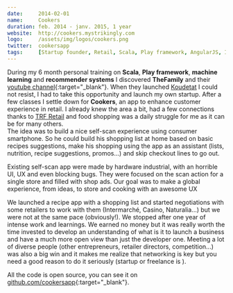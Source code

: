 ```yaml
---
date:     2014-02-01
name:     Cookers
duration: feb. 2014 - janv. 2015, 1 year
website:  http://cookers.mystrikingly.com
logo:     /assets/img/logos/cookers.png
twitter:  cookersapp
tags:     [Startup founder, Retail, Scala, Play framework, AngularJS, Ionic framework]
---
```


During my 6 month personal training on **Scala**, **Play framework**, **machine learning** and **recommender systems**
I discovered **TheFamily** and their [youtube channel](https://www.youtube.com/user/Startupfood){:target="_blank"}.
When they launched [Koudetat](#koudetat) I could not resist, I had to take this opportunity and launch my own startup.
After a few classes I settle down for **Cookers**, an app to enhance customer experience in retail.
I already knew the area a bit, had a few connections thanks to [TRF Retail](#trf-retail) and food shopping was a daily struggle for me as it can be for many others.<br>
The idea was to build a nice self-scan experience using consumer smartphone. So he could build his shopping list at home based on basic recipes suggestions,
make his shopping using the app as an assistant (lists, nutrition, recipe suggestions, promos...) and skip checkout lines to go out.

Existing self-scan app were made by hardware industrial, with an horrible UI, UX and even blocking bugs.
They were focused on the scan action for a single store and filled with shop ads.
Our goal was to make a global experience, from ideas, to store and cooking with an awesome UX <i class="fas fa-magic"></i>

We launched a recipe app with a shopping list and started negotiations with some retailers to work with them (Intermarché, Casino, Naturalia...) but we were not at the same pace (obviously!).
We stopped after one year of intense work and learnings. We earned no money but it was really worth the time invested to develop an understanding
of what is it to launch a business and have a much more open view than just the developer one.
Meeting a lot of diverse people (other entrepreneurs, retailer directors, competition...) was also a big win and it makes me realize that networking
is key but you need a good reason to do it seriously (startup or freelance is <i class="far fa-smile-wink"></i>).

All the code is open source, you can see it on [github.com/cookersapp](https://github.com/cookersapp){:target="_blank"}.
